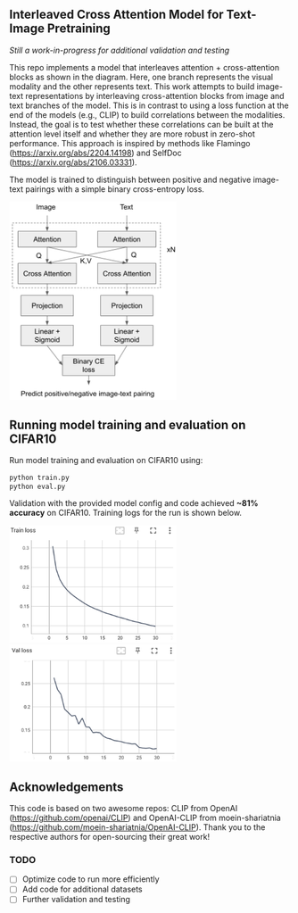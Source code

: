 ## Interleaved Cross Attention Model for Text-Image Pretraining

*Still a work-in-progress for additional validation and testing*

This repo implements a model that interleaves attention + cross-attention blocks as shown in the diagram. Here, one branch represents the visual modality and the other represents text. This work attempts to build image-text representations by interleaving cross-attention blocks from image and text branches of the model. This is in contrast to using a loss function at the end of the models (e.g., CLIP) to build correlations between the modalities. Instead, the goal is to test whether these correlations can be built at the attention level itself and whether they are more robust in zero-shot performance. This approach is inspired by methods like Flamingo (https://arxiv.org/abs/2204.14198) and SelfDoc (https://arxiv.org/abs/2106.03331).

The model is trained to distinguish between positive and negative image-text pairings with a simple binary cross-entropy loss.

<img src="Model_arch.png" alt="Model Architecture" width="300"/>

## Running model training and evaluation on CIFAR10

Run model training and evaluation on CIFAR10 using:
```
python train.py
python eval.py
```

Validation with the provided model config and code achieved **~81% accuracy** on CIFAR10. Training logs for the run is shown below.

<img src="Train_loss.png" alt="Training loss" width="300"/>
<img src="Val_loss.png" alt="Validation loss" width="300"/>


## Acknowledgements
This code is based on two awesome repos: CLIP from OpenAI (https://github.com/openai/CLIP) and OpenAI-CLIP from moein-shariatnia (https://github.com/moein-shariatnia/OpenAI-CLIP). Thank you to the respective authors for open-sourcing their great work!


### TODO
- [ ] Optimize code to run more efficiently
- [ ] Add code for additional datasets
- [ ] Further validation and testing
